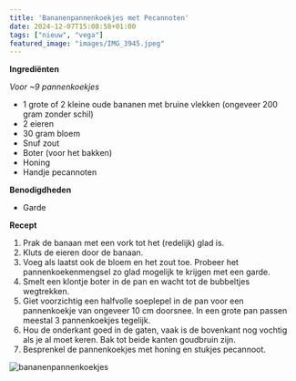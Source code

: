```yaml
---
title: 'Bananenpannenkoekjes met Pecannoten'
date: 2024-12-07T15:08:58+01:00
tags: ["nieuw", "vega"]
featured_image: "images/IMG_3945.jpeg"
---
```


**Ingrediënten**

*Voor ~9 pannenkoekjes*
- 1 grote of 2 kleine oude bananen met bruine vlekken (ongeveer 200 gram zonder schil)
- 2 eieren
- 30 gram bloem
- Snuf zout
- Boter (voor het bakken)
- Honing
- Handje pecannoten

**Benodigdheden**
- Garde

**Recept**
1. Prak de banaan met een vork tot het (redelijk) glad is.
2. Kluts de eieren door de banaan.
3. Voeg als laatst ook de bloem en het zout toe. Probeer het pannenkoekenmengsel zo glad mogelijk te krijgen met een garde.
4. Smelt een klontje boter in de pan en wacht tot de bubbeltjes wegtrekken.
5. Giet voorzichtig een halfvolle soeplepel in de pan voor een pannenkoekje van ongeveer 10 cm doorsnee. In een grote pan passen meestal 3 pannenkoekjes tegelijk.
6. Hou de onderkant goed in de gaten, vaak is de bovenkant nog vochtig als je al moet keren. Bak tot beide kanten goudbruin zijn.
7. Besprenkel de pannenkoekjes met honing en stukjes pecannoot.


![bananenpannenkoekjes](/IMG_3937.jpeg)